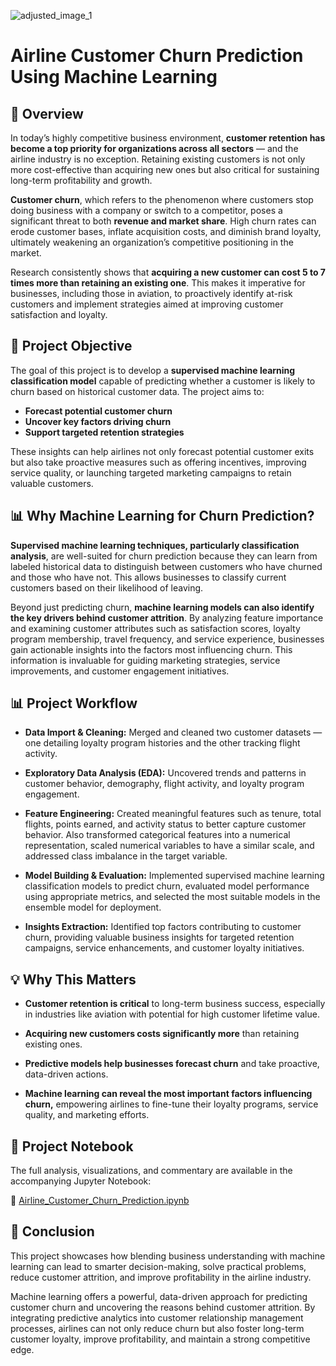 ![adjusted_image_1](https://github.com/user-attachments/assets/5e4a6fd8-073d-4375-b80c-fbc421e3f223)
# Airline Customer Churn Prediction Using Machine Learning
## 📌 Overview
In today’s highly competitive business environment, **customer retention has become a top priority for organizations across all sectors** — and the airline industry is no exception. Retaining existing customers is not only more cost-effective than acquiring new ones but also critical for sustaining long-term profitability and growth.

**Customer churn**, which refers to the phenomenon where customers stop doing business with a company or switch to a competitor, poses a significant threat to both **revenue and market share**. High churn rates can erode customer bases, inflate acquisition costs, and diminish brand loyalty, ultimately weakening an organization’s competitive positioning in the market.

Research consistently shows that **acquiring a new customer can cost 5 to 7 times more than retaining an existing one**. This makes it imperative for businesses, including those in aviation, to proactively identify at-risk customers and implement strategies aimed at improving customer satisfaction and loyalty.

## 🎯 Project Objective
The goal of this project is to develop a **supervised machine learning classification model** capable of predicting whether a customer is likely to churn based on historical customer data. The project aims to:
* **Forecast potential customer churn**
* **Uncover key factors driving churn**
* **Support targeted retention strategies**

These insights can help airlines not only forecast potential customer exits but also take proactive measures such as offering incentives, improving service quality, or launching targeted marketing campaigns to retain valuable customers.

## 📊 Why Machine Learning for Churn Prediction?
**Supervised machine learning techniques, particularly classification analysis**, are well-suited for churn prediction because they can learn from labeled historical data to distinguish between customers who have churned and those who have not. This allows businesses to classify current customers based on their likelihood of leaving.

Beyond just predicting churn, **machine learning models can also identify the key drivers behind customer attrition**. By analyzing feature importance and examining customer attributes such as satisfaction scores, loyalty program membership, travel frequency, and service experience, businesses gain actionable insights into the factors most influencing churn. This information is invaluable for guiding marketing strategies, service improvements, and customer engagement initiatives.

## 📊 Project Workflow
* **Data Import & Cleaning:**
Merged and cleaned two customer datasets — one detailing loyalty program histories and the other tracking flight activity.

* **Exploratory Data Analysis (EDA):**
Uncovered trends and patterns in customer behavior, demography, flight activity, and loyalty program engagement.

* **Feature Engineering:**
Created meaningful features such as tenure, total flights, points earned, and activity status to better capture customer behavior. Also transformed categorical features into a numerical representation, scaled numerical variables to have a similar scale, and addressed class imbalance in the target variable.

* **Model Building & Evaluation:**
Implemented supervised machine learning classification models to predict churn, evaluated model performance using appropriate metrics, and selected the most suitable models in the ensemble model for deployment.

* **Insights Extraction:**
Identified top factors contributing to customer churn, providing valuable business insights for targeted retention campaigns, service enhancements, and customer loyalty initiatives.

## 💡 Why This Matters
* **Customer retention is critical** to long-term business success, especially in industries like aviation with potential for high customer lifetime value.

* **Acquiring new customers costs significantly more** than retaining existing ones.

* **Predictive models help businesses forecast churn** and take proactive, data-driven actions.

* **Machine learning can reveal the most important factors influencing churn,** empowering airlines to fine-tune their loyalty programs, service quality, and marketing efforts.

## 📓 Project Notebook
The full analysis, visualizations, and commentary are available in the accompanying Jupyter Notebook:

📄 [Airline_Customer_Churn_Prediction.ipynb](https://github.com/Mobolaji-Salawu/Airline-Customer-Churn-Prediction-Using-Machine-Learning/blob/main/Airline_Customer_Churn_Prediction.ipynb)

## 🚀 Conclusion
This project showcases how blending business understanding with machine learning can lead to smarter decision-making, solve practical problems, reduce customer attrition, and improve profitability in the airline industry.

Machine learning offers a powerful, data-driven approach for predicting customer churn and uncovering the reasons behind customer attrition. By integrating predictive analytics into customer relationship management processes, airlines can not only reduce churn but also foster long-term customer loyalty, improve profitability, and maintain a strong competitive edge.
